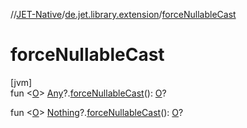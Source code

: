 //[JET-Native](../../index.md)/[de.jet.library.extension](index.md)/[forceNullableCast](force-nullable-cast.md)

# forceNullableCast

[jvm]\
fun &lt;[O](force-nullable-cast.md)&gt; [Any](https://kotlinlang.org/api/latest/jvm/stdlib/kotlin/-any/index.html)?.[forceNullableCast](force-nullable-cast.md)(): [O](force-nullable-cast.md)?

fun &lt;[O](force-nullable-cast.md)&gt; [Nothing](https://kotlinlang.org/api/latest/jvm/stdlib/kotlin/-nothing/index.html)?.[forceNullableCast](force-nullable-cast.md)(): [O](force-nullable-cast.md)?
